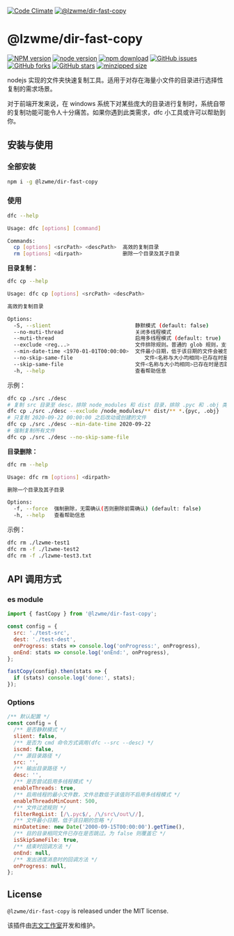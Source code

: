 [![Code Climate](https://lzw.me/images/logo.png)](https://lzw.me)
[![@lzwme/dir-fast-copy](https://nodei.co/npm/@lzwme/dir-fast-copy.png)][download-url]

@lzwme/dir-fast-copy
========

[![NPM version][npm-image]][npm-url]
[![node version][node-image]][node-url]
[![npm download][download-image]][download-url]
[![GitHub issues][issues-img]][issues-url]
[![GitHub forks][forks-img]][forks-url]
[![GitHub stars][stars-img]][stars-url]
[![minzipped size][bundlephobia-img]][bundlephobia-url]

[stars-img]: https://img.shields.io/github/stars/lzwme/dir-fast-copy.svg
[stars-url]: https://github.com/lzwme/dir-fast-copy/stargazers
[forks-img]: https://img.shields.io/github/forks/lzwme/dir-fast-copy.svg
[forks-url]: https://github.com/lzwme/dir-fast-copy/network
[issues-img]: https://img.shields.io/github/issues/lzwme/dir-fast-copy.svg
[issues-url]: https://github.com/lzwme/dir-fast-copy/issues
[npm-image]: https://img.shields.io/npm/v/@lzwme/dir-fast-copy.svg?style=flat-square
[npm-url]: https://npmjs.org/package/@lzwme/dir-fast-copy
[node-image]: https://img.shields.io/badge/node.js-%3E=_10.9.0-green.svg?style=flat-square
[node-url]: https://nodejs.org/download/
[download-image]: https://img.shields.io/npm/dm/@lzwme/dir-fast-copy.svg?style=flat-square
[download-url]: https://npmjs.org/package/@lzwme/dir-fast-copy
[bundlephobia-url]: https://bundlephobia.com/result?p=@lzwme/dir-fast-copy@latest
[bundlephobia-img]: https://badgen.net/bundlephobia/minzip/@lzwme/dir-fast-copy@latest


nodejs 实现的文件夹快速复制工具。适用于对存在海量小文件的目录进行选择性复制的需求场景。

对于前端开发来说，在 windows 系统下对某些庞大的目录进行复制时，系统自带的复制功能可能令人十分痛苦。如果你遇到此类需求，dfc 小工具或许可以帮助到你。

## 安装与使用

### 全部安装

```bash
npm i -g @lzwme/dir-fast-copy
```

### 使用

```bash
dfc --help

Usage: dfc [options] [command]

Commands:
  cp [options] <srcPath> <descPath>  高效的复制目录
  rm [options] <dirpath>             删除一个目录及其子目录
```

**目录复制：**

```bash
dfc cp --help

Usage: dfc cp [options] <srcPath> <descPath>

高效的复制目录

Options:
  -S, --slient                           静默模式 (default: false)
  --no-muti-thread                       关闭多线程模式
  --muti-thread                          启用多线程模式 (default: true)
  --exclude <reg...>                     文件排除规则。普通的 glob 规则，支持多个参数
  --min-date-time <1970-01-01T00:00:00>  文件最小日期，低于该日期的文件会被忽略(处理速度更快)
  --no-skip-same-file                       文件<名称与大小均相同>已存在时是否跳过。 (default: true)
  --skip-same-file                       文件<名称与大小均相同>已存在时是否跳过。 (default: true)
  -h, --help                             查看帮助信息
```

示例：
```bash
dfc cp ./src ./desc
# 复制 src 目录至 desc，排除 node_modules 和 dist 目录，排除 .pyc 和 .obj 类型的文件
dfc cp ./src ./desc --exclude /node_modules/** dist/** *.{pyc, .obj}
# 只复制 2020-09-22 00:00:00 之后改动或创建的文件
dfc cp ./src ./desc --min-date-time 2020-09-22
# 强制复制所有文件
dfc cp ./src ./desc --no-skip-same-file
```

**目录删除：**

```bash
dfc rm --help

Usage: dfc rm [options] <dirpath>

删除一个目录及其子目录

Options:
  -f, --force  强制删除，无需确认(否则删除前需确认) (default: false)
  -h, --help   查看帮助信息
```

示例：

```bash
dfc rm ./lzwme-test1
dfc rm -f ./lzwme-test2
dfc rm -f ./lzwme-test3.txt
```

## API 调用方式

### es module

```js
import { fastCopy } from '@lzwme/dir-fast-copy';

const config = {
  src: './test-src',
  dest: './test-dest',
  onProgress: stats => console.log('onProgress:', onProgress),
  onEnd: stats => console.log('onEnd:', onProgress),
};

fastCopy(config).then(stats => {
  if (stats) console.log('done:', stats);
});
```

### Options

```js
/** 默认配置 */
const config = {
  /** 是否静默模式 */
  slient: false,
  /** 是否为 cmd 命令方式调用(dfc --src --desc) */
  iscmd: false,
  /** 源目录路径 */
  src: '',
  /** 输出目录路径 */
  desc: '',
  /** 是否尝试启用多线程模式 */
  enableThreads: true,
  /** 启用线程的最小文件数，文件总数低于该值则不启用多线程模式 */
  enableThreadsMinCount: 500,
  /** 文件过滤规则 */
  filterRegList: [/\.pyc$/, /\/src\/out\//],
  /** 文件最小日期，低于该日期的忽略 */
  minDatetime: new Date('2000-09-15T00:00:00').getTime(),
  /** 目的目录相同文件已存在是否跳过。为 false 则覆盖它 */
  isSkipSameFile: true,
  /** 结束时回调方法 */
  onEnd: null,
  /** 发出进度消息时的回调方法 */
  onProgress: null,
};
```


## License

`@lzwme/dir-fast-copy` is released under the MIT license.

该插件由[志文工作室](https://lzw.me)开发和维护。
